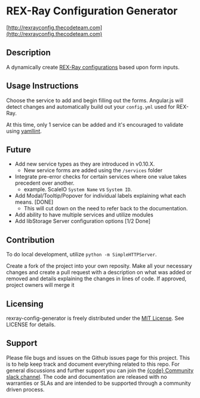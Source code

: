 # REX-Ray Configuration Generator

[http://rexrayconfig.thecodeteam.com](http://rexrayconfig.thecodeteam.com)

## Description
A dynamically create [REX-Ray configurations](http://rexray.readthedocs.io/en/latest/user-guide/config/) based upon form inputs.

## Usage Instructions
Choose the service to add and begin filling out the forms. Angular.js will detect changes and automatically build out your `config.yml` used for REX-Ray. 

At this time, only 1 service can be added and it's encouraged to validate using [yamllint](http://www.yamllint.com/). 

## Future

- Add new service types as they are introduced in v0.10.X. 
  - New service forms are added using the `/services` folder
- Integrate pre-error checks for certain services where one value takes precedent over another. 
   - example. ScaleIO `System Name` vs `System ID`.
- Add Modal/Tooltip/Popover for individual labels explaining what each means. [DONE]
  - This will cut down on the need to refer back to the documentation.
- Add ability to have multiple services and utilize modules
- Add libStorage Server configuration options [1/2 Done]

## Contribution

To do local development, utilize `python -m SimpleHTTPServer`.

Create a fork of the project into your own reposity. Make all your necessary changes and create a pull request with a description on what was added or removed and details explaining the changes in lines of code. If approved, project owners will merge it

## Licensing
rexray-config-generator is freely distributed under the [MIT License](http://github.com/kacole2/rexray-config-generator/LICENSE "LICENSE"). See LICENSE for details.

## Support
Please file bugs and issues on the Github issues page for this project. This is
to help keep track and document everything related to this repo. For general
discussions and further support you can join the [{code} Community slack
channel](http://community.thecodeteam.com/). The code and documentation are
released with no warranties or SLAs and are intended to be supported through a community driven process.
